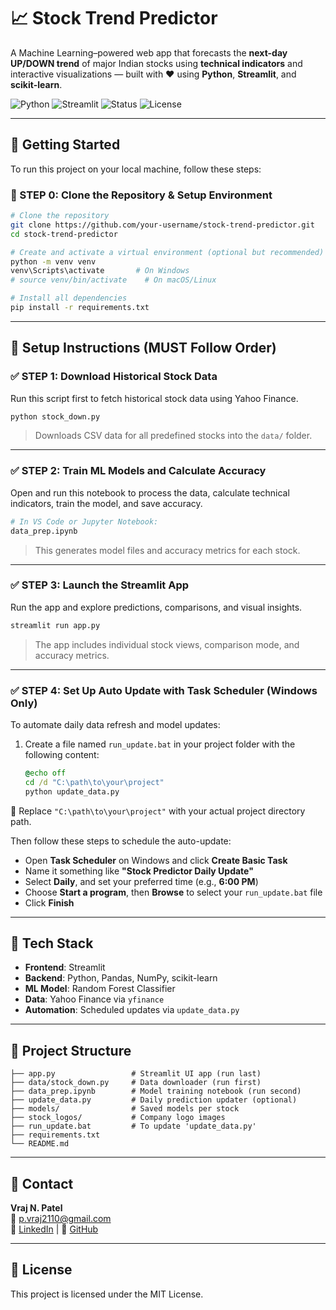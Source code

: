 
# 📈 Stock Trend Predictor

A Machine Learning–powered web app that forecasts the **next-day UP/DOWN trend** of major Indian stocks using **technical indicators** and interactive visualizations — built with ❤️ using **Python**, **Streamlit**, and **scikit-learn**.

![Python](https://img.shields.io/badge/Python-3.10-blue?logo=python)
![Streamlit](https://img.shields.io/badge/Built_with-Streamlit-orange?logo=streamlit)
![Status](https://img.shields.io/badge/Status-Active-success)
![License](https://img.shields.io/badge/License-MIT-lightgrey)

---

## 🚀 Getting Started

To run this project on your local machine, follow these steps:

### 🔧 STEP 0: Clone the Repository & Setup Environment

```bash
# Clone the repository
git clone https://github.com/your-username/stock-trend-predictor.git
cd stock-trend-predictor

# Create and activate a virtual environment (optional but recommended)
python -m venv venv
venv\Scripts\activate       # On Windows
# source venv/bin/activate    # On macOS/Linux

# Install all dependencies
pip install -r requirements.txt
```

---

## 🚦 Setup Instructions (MUST Follow Order)

### ✅ STEP 1: Download Historical Stock Data
Run this script first to fetch historical stock data using Yahoo Finance.

```bash
python stock_down.py
```

> Downloads CSV data for all predefined stocks into the `data/` folder.

---

### ✅ STEP 2: Train ML Models and Calculate Accuracy
Open and run this notebook to process the data, calculate technical indicators, train the model, and save accuracy.

```bash
# In VS Code or Jupyter Notebook:
data_prep.ipynb
```

> This generates model files and accuracy metrics for each stock.

---

### ✅ STEP 3: Launch the Streamlit App
Run the app and explore predictions, comparisons, and visual insights.

```bash
streamlit run app.py
```

> The app includes individual stock views, comparison mode, and accuracy metrics.

---

### ✅ STEP 4: Set Up Auto Update with Task Scheduler (Windows Only)

To automate daily data refresh and model updates:

1. Create a file named `run_update.bat` in your project folder with the following content:

   ```bat
   @echo off
   cd /d "C:\path\to\your\project"
   python update_data.py
   ```
🔁 Replace `"C:\path\to\your\project"` with your actual project directory path.

Then follow these steps to schedule the auto-update:

- Open **Task Scheduler** on Windows and click **Create Basic Task**
- Name it something like **"Stock Predictor Daily Update"**
- Select **Daily**, and set your preferred time (e.g., **6:00 PM**)
- Choose **Start a program**, then **Browse** to select your `run_update.bat` file
- Click **Finish**

---

## 🧠 Tech Stack

- **Frontend**: Streamlit
- **Backend**: Python, Pandas, NumPy, scikit-learn
- **ML Model**: Random Forest Classifier
- **Data**: Yahoo Finance via `yfinance`
- **Automation**: Scheduled updates via `update_data.py`

---

## 📂 Project Structure

```
├── app.py                 # Streamlit UI app (run last)
├── data/stock_down.py     # Data downloader (run first)
├── data_prep.ipynb        # Model training notebook (run second)
├── update_data.py         # Daily prediction updater (optional)
├── models/                # Saved models per stock
├── stock_logos/           # Company logo images
├── run_update.bat         # To update 'update_data.py'
├── requirements.txt
└── README.md
```

---

## 📧 Contact

**Vraj N. Patel**  
📧 p.vraj2110@gmail.com  
🔗 [LinkedIn](https://linkedin.com/in/vraj-patel-82542822a) | 🔗 [GitHub](https://github.com/pvraj1011)

---

## 📜 License

This project is licensed under the MIT License.
